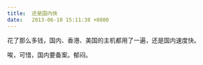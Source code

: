 ```yaml
---
title:  还是国内快
date:   2013-06-10 15:11:38 +0800
---
```


花了那么多钱，国内、香港、美国的主机都用了一遍，还是国内速度快。

唉，可惜，国内要备案。郁闷。

<!--78-->

